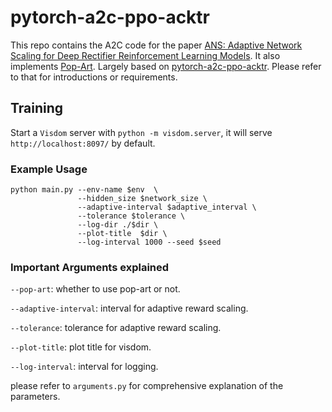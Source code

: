 # pytorch-a2c-ppo-acktr

This repo contains the A2C code for the paper [ANS: Adaptive Network Scaling for Deep Rectifier Reinforcement Learning Models](https://arxiv.org/abs/1809.02112). It also implements [Pop-Art](https://arxiv.org/abs/1809.04474).
Largely based on [pytorch-a2c-ppo-acktr](https://github.com/ikostrikov/pytorch-a2c-ppo-acktr). Please refer to that for introductions or requirements. 

## Training

Start a `Visdom` server with `python -m visdom.server`, it will serve `http://localhost:8097/` by default.

### Example Usage

```
python main.py --env-name $env  \
               --hidden_size $network_size \
               --adaptive-interval $adaptive_interval \
               --tolerance $tolerance \
               --log-dir ./$dir \
               --plot-title  $dir \
               --log-interval 1000 --seed $seed 
```

### Important Arguments explained

`--pop-art`: whether to use pop-art or not.

`--adaptive-interval`: interval for adaptive reward scaling.

`--tolerance`: tolerance for adaptive reward scaling.

`--plot-title`: plot title for visdom.

`--log-interval`: interval for logging.

please refer to `arguments.py` for comprehensive explanation of the parameters.
